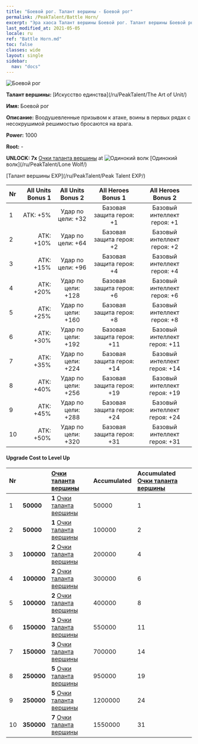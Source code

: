 ```yaml
---
title: "Боевой рог. Талант вершины - Боевой рог"
permalink: /PeakTalent/Battle Horn/
excerpt: "Эра хаоса Талант вершины Боевой рог. Талант вершины Боевой рог. Боевой рог"
last_modified_at: 2021-05-05
locale: ru
ref: "Battle Horn.md"
toc: false
classes: wide
layout: single
sidebar:
  nav: "docs"
---
```


  ![Боевой рог](/images/pt/talent_2004.png)

  **Талант вершины:** [Искусство единства](/ru/PeakTalent/The Art of Unit/)

  **Имя:** Боевой рог

  **Описание:** Воодушевленные призывом к атаке, воины в первых рядах с несокрушимой решимостью бросаются на врага.

  **Power:** 1000

  **Root:** -

  **UNLOCK: 7x** [Очки таланта вершины](/ItemsRU/con_934/) at ![Одинокий волк](/images/pt/talent_2001.png) [Одинокий волк](/ru/PeakTalent/Lone Wolf/)

  [Талант вершины EXP](/ru/PeakTalent/Peak Talent EXP/)

  | Nr | All Units Bonus 1 | All Units Bonus 2 | All Heroes Bonus 1 | All Heroes Bonus 2 |
  |:---|--------------:|:-------------:|:-------------:|:-------------:|
  | 1 | АТК: +5% | Удар по цели: +32 | Базовая защита героя: +1 | Базовый интеллект героя: +1 |
  | 2 | АТК: +10% | Удар по цели: +64 | Базовая защита героя: +2 | Базовый интеллект героя: +2 |
  | 3 | АТК: +15% | Удар по цели: +96 | Базовая защита героя: +4 | Базовый интеллект героя: +4 |
  | 4 | АТК: +20% | Удар по цели: +128 | Базовая защита героя: +6 | Базовый интеллект героя: +6 |
  | 5 | АТК: +25% | Удар по цели: +160 | Базовая защита героя: +8 | Базовый интеллект героя: +8 |
  | 6 | АТК: +30% | Удар по цели: +192 | Базовая защита героя: +11 | Базовый интеллект героя: +11 |
  | 7 | АТК: +35% | Удар по цели: +224 | Базовая защита героя: +14 | Базовый интеллект героя: +14 |
  | 8 | АТК: +40% | Удар по цели: +256 | Базовая защита героя: +19 | Базовый интеллект героя: +19 |
  | 9 | АТК: +45% | Удар по цели: +288 | Базовая защита героя: +24 | Базовый интеллект героя: +24 |
  | 10 | АТК: +50% | Удар по цели: +320 | Базовая защита героя: +31 | Базовый интеллект героя: +31 |


#### Upgrade Cost to Level Up

  | Nr | <i class="fas fa-coins"/> | [Очки таланта вершины](/ItemsRU/con_934/) | Accumulated <i class="fas fa-coins"/> | Accumulated [Очки таланта вершины](/ItemsRU/con_934/) |
  |:---|:--------------|:-------------|:-------------|:-------------|
  | 1 | **50000** | **1** [Очки таланта вершины](/ItemsRU/con_934/) | 50000 | 1 |
  | 2 | **50000** | **1** [Очки таланта вершины](/ItemsRU/con_934/) | 100000 | 2 |
  | 3 | **100000** | **2** [Очки таланта вершины](/ItemsRU/con_934/) | 200000 | 4 |
  | 4 | **100000** | **2** [Очки таланта вершины](/ItemsRU/con_934/) | 300000 | 6 |
  | 5 | **100000** | **2** [Очки таланта вершины](/ItemsRU/con_934/) | 400000 | 8 |
  | 6 | **150000** | **3** [Очки таланта вершины](/ItemsRU/con_934/) | 550000 | 11 |
  | 7 | **150000** | **3** [Очки таланта вершины](/ItemsRU/con_934/) | 700000 | 14 |
  | 8 | **250000** | **5** [Очки таланта вершины](/ItemsRU/con_934/) | 950000 | 19 |
  | 9 | **250000** | **5** [Очки таланта вершины](/ItemsRU/con_934/) | 1200000 | 24 |
  | 10 | **350000** | **7** [Очки таланта вершины](/ItemsRU/con_934/) | 1550000 | 31 |
